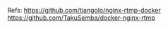 



Refs:
https://github.com/tiangolo/nginx-rtmp-docker
https://github.com/TakuSemba/docker-nginx-rtmp
